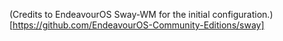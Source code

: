 (Credits to EndeavourOS Sway-WM for the initial configuration.)[https://github.com/EndeavourOS-Community-Editions/sway]
